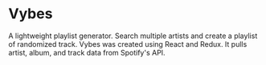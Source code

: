 # Vybes
A lightweight playlist generator. Search multiple artists and create a playlist of randomized track. Vybes was created using React and Redux. It pulls artist, album, and track data from Spotify's API.
